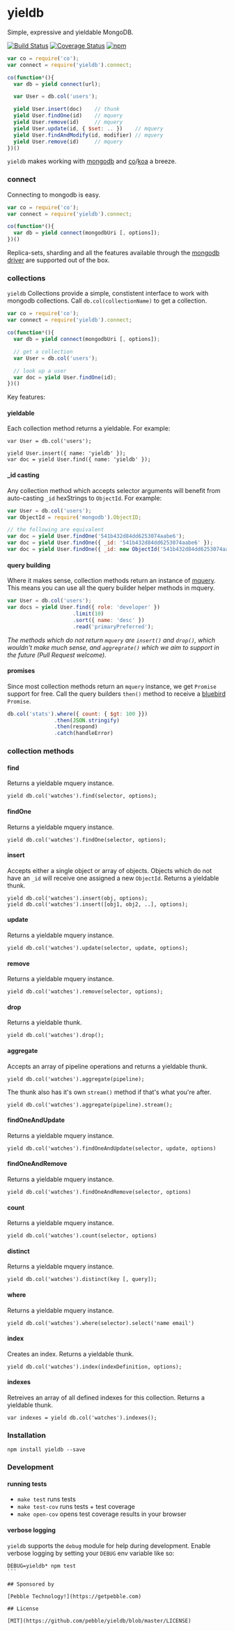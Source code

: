 # yieldb

Simple, expressive and yieldable MongoDB.

[![Build Status](https://magnum.travis-ci.com/pebble/yieldb.svg?token=2fGKDUnr1Num4uYLzNYp&branch=master)](https://magnum.travis-ci.com/pebble/yieldb)
[![Coverage Status](https://img.shields.io/coveralls/pebble/yieldb.svg)](https://coveralls.io/r/pebble/yieldb)
[![npm](http://img.shields.io/npm/v/yieldb.svg)](https://www.npmjs.org/package/yieldb)

```js
var co = require('co');
var connect = require('yieldb').connect;

co(function*(){
  var db = yield connect(url);

  var User = db.col('users');

  yield User.insert(doc)    // thunk
  yield User.findOne(id)    // mquery
  yield User.remove(id)     // mquery
  yield User.update(id, { $set: .. })    // mquery
  yield User.findAndModify(id, modifier) // mquery
  yield User.remove(id)     // mquery
})()
```

`yieldb` makes working with [mongodb](https://www.mongodb.org/) and
[co](https://github.com/visionmedia/co/)/[koa](http://koajs.com/) a breeze.

### connect

Connecting to mongodb is easy.

```js
var co = require('co');
var connect = require('yieldb').connect;

co(function*(){
  var db = yield connect(mongodbUri [, options]);
})()
```

Replica-sets, sharding and all the features available through the
[mongodb driver](http://mongodb.github.io/node-mongodb-native/driver-articles/mongoclient.html)
are supported out of the box.

### collections

`yieldb` Collections provide a simple, constistent interface to work with mongodb collections.
Call `db.col(collectionName)` to get a collection.

```js
var co = require('co');
var connect = require('yieldb').connect;

co(function*(){
  var db = yield connect(mongodbUri [, options]);

  // get a collection
  var User = db.col('users');

  // look up a user
  var doc = yield User.findOne(id);
})()
```

Key features:

#### yieldable

Each collection method returns a yieldable. For example:

```
var User = db.col('users');

yield User.insert({ name: 'yieldb' });
var doc = yield User.find({ name: 'yieldb' });
```

#### _id casting

Any collection method which accepts selector arguments will benefit from
auto-casting `_id` hexStrings to `ObjectId`. For example:

```js
var User = db.col('users');
var ObjectId = require('mongodb').ObjectID;

// the following are equivalent
var doc = yield User.findOne('541b432d84dd6253074aabe6');
var doc = yield User.findOne({ _id: '541b432d84dd6253074aabe6' });
var doc = yield User.findOne({ _id: new ObjectId('541b432d84dd6253074aabe6') });
```

#### query building

Where it makes sense, collection methods return an instance of [mquery](https://github.com/aheckmann/mquery).
This means you can use all the query builder helper methods in mquery.

```js
var User = db.col('users');
var docs = yield User.find({ role: 'developer' })
                     .limit(10)
                     .sort({ name: 'desc' })
                     .read('primaryPreferred');
```

_The methods which do not return `mquery` are `insert()` and `drop()`, which wouldn't
make much sense, and `aggregrate()` which we aim to support in the future
(Pull Request welcome)._

#### promises

Since most collection methods return an `mquery` instance, we get `Promise` support
for free. Call the query builders `then()` method to receive a
[bluebird](https://github.com/petkaantonov/bluebird) `Promise`.

```js
db.col('stats').where({ count: { $gt: 100 }})
               .then(JSON.stringify)
               .then(respond)
               .catch(handleError)
```

### collection methods

#### find

Returns a yieldable mquery instance.

```
yield db.col('watches').find(selector, options);
```

#### findOne

Returns a yieldable mquery instance.

```
yield db.col('watches').findOne(selector, options);
```

#### insert

Accepts either a single object or array of objects.
Objects which do not have an `_id` will receive one assigned a new `ObjectId`.
Returns a yieldable thunk.

```
yield db.col('watches').insert(obj, options);
yield db.col('watches').insert([obj1, obj2, ..], options);
```

#### update

Returns a yieldable mquery instance.

```
yield db.col('watches').update(selector, update, options);
```

#### remove

Returns a yieldable mquery instance.

```
yield db.col('watches').remove(selector, options);
```

#### drop

Returns a yieldable thunk.

```
yield db.col('watches').drop();
```

#### aggregate

Accepts an array of pipeline operations and returns a yieldable thunk.

```
yield db.col('watches').aggregate(pipeline);
```

The thunk also has it's own `stream()` method if that's what you're after.

```
yield db.col('watches').aggregate(pipeline).stream();
```

#### findOneAndUpdate

Returns a yieldable mquery instance.

```
yield db.col('watches').findOneAndUpdate(selector, update, options)
```

#### findOneAndRemove

Returns a yieldable mquery instance.

```
yield db.col('watches').findOneAndRemove(selector, options)
```

#### count

Returns a yieldable mquery instance.

```
yield db.col('watches').count(selector, options)
```

#### distinct

Returns a yieldable mquery instance.

```
yield db.col('watches').distinct(key [, query]);
```


#### where

Returns a yieldable mquery instance.

```
yield db.col('watches').where(selector).select('name email')
```

#### index

Creates an index.
Returns a yieldable thunk.

```
yield db.col('watches').index(indexDefinition, options);
```

#### indexes

Retreives an array of all defined indexes for this collection.
Returns a yieldable thunk.

```
var indexes = yield db.col('watches').indexes();
```

### Installation

```
npm install yieldb --save
```

### Development

#### running tests

- `make test` runs tests
- `make test-cov` runs tests + test coverage
- `make open-cov` opens test coverage results in your browser

#### verbose logging

`yieldb` supports the `debug` module for help during development.
Enable verbose logging by setting your `DEBUG` env variable like so:

````
DEBUG=yieldb* npm test
```

## Sponsored by

[Pebble Technology!](https://getpebble.com)

## License

[MIT](https://github.com/pebble/yieldb/blob/master/LICENSE)
